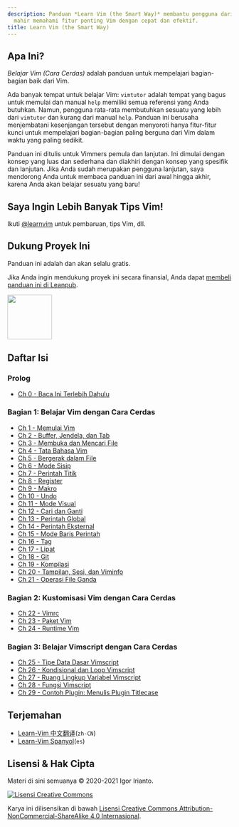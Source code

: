 ```yaml
---
description: Panduan *Learn Vim (the Smart Way)* membantu pengguna dari pemula hingga
  mahir memahami fitur penting Vim dengan cepat dan efektif.
title: Learn Vim (the Smart Way)
---
```


## Apa Ini?

_Belajar Vim (Cara Cerdas)_ adalah panduan untuk mempelajari bagian-bagian baik dari Vim.

Ada banyak tempat untuk belajar Vim: `vimtutor` adalah tempat yang bagus untuk memulai dan manual `help` memiliki semua referensi yang Anda butuhkan. Namun, pengguna rata-rata membutuhkan sesuatu yang lebih dari `vimtutor` dan kurang dari manual `help`. Panduan ini berusaha menjembatani kesenjangan tersebut dengan menyoroti hanya fitur-fitur kunci untuk mempelajari bagian-bagian paling berguna dari Vim dalam waktu yang paling sedikit.

Panduan ini ditulis untuk Vimmers pemula dan lanjutan. Ini dimulai dengan konsep yang luas dan sederhana dan diakhiri dengan konsep yang spesifik dan lanjutan. Jika Anda sudah merupakan pengguna lanjutan, saya mendorong Anda untuk membaca panduan ini dari awal hingga akhir, karena Anda akan belajar sesuatu yang baru!

## Saya Ingin Lebih Banyak Tips Vim!

Ikuti [@learnvim](https://twitter.com/learnvim) untuk pembaruan, tips Vim, dll.

## Dukung Proyek Ini

Panduan ini adalah dan akan selalu gratis.

Jika Anda ingin mendukung proyek ini secara finansial, Anda dapat [membeli panduan ini di Leanpub](https://leanpub.com/learnvim).

<a href="https://leanpub.com/learnvim"><img src="/images/learn-vim-cover.png" width="100"></a>

## Daftar Isi

### Prolog

- [Ch 0 - Baca Ini Terlebih Dahulu](ch00_read_this_first)

### Bagian 1: Belajar Vim dengan Cara Cerdas

- [Ch 1 - Memulai Vim](ch01_starting_vim)
- [Ch 2 - Buffer, Jendela, dan Tab](ch02_buffers_windows_tabs)
- [Ch 3 - Membuka dan Mencari File](ch03_searching_files)
- [Ch 4 - Tata Bahasa Vim](ch04_vim_grammar)
- [Ch 5 - Bergerak dalam File](ch05_moving_in_file)
- [Ch 6 - Mode Sisip](ch06_insert_mode)
- [Ch 7 - Perintah Titik](ch07_the_dot_command)
- [Ch 8 - Register](ch08_registers)
- [Ch 9 - Makro](ch09_macros)
- [Ch 10 - Undo](ch10_undo)
- [Ch 11 - Mode Visual](ch11_visual_mode)
- [Ch 12 - Cari dan Ganti](ch12_search_and_substitute)
- [Ch 13 - Perintah Global](ch13_the_global_command)
- [Ch 14 - Perintah Eksternal](ch14_external_commands)
- [Ch 15 - Mode Baris Perintah](ch15_command-line_mode)
- [Ch 16 - Tag](ch16_tags)
- [Ch 17 - Lipat](ch17_fold)
- [Ch 18 - Git](ch18_git)
- [Ch 19 - Kompilasi](ch19_compile)
- [Ch 20 - Tampilan, Sesi, dan Viminfo](ch20_views_sessions_viminfo)
- [Ch 21 - Operasi File Ganda](ch21_multiple_file_operations)

### Bagian 2: Kustomisasi Vim dengan Cara Cerdas

- [Ch 22 - Vimrc](ch22_vimrc)
- [Ch 23 - Paket Vim](ch23_vim_packages)
- [Ch 24 - Runtime Vim](ch24_vim_runtime)

### Bagian 3: Belajar Vimscript dengan Cara Cerdas

- [Ch 25 - Tipe Data Dasar Vimscript](ch25_vimscript_basic_data_types)
- [Ch 26 - Kondisional dan Loop Vimscript](ch26_vimscript_conditionals_and_loops)
- [Ch 27 - Ruang Lingkup Variabel Vimscript](ch27_vimscript_variable_scopes)
- [Ch 28 - Fungsi Vimscript](ch28_vimscript_functions)
- [Ch 29 - Contoh Plugin: Menulis Plugin Titlecase](ch29_plugin_example_writing-a-titlecase-plugin)

## Terjemahan

- [Learn-Vim 中文翻译](https://github.com/wsdjeg/Learn-Vim_zh_cn)(`zh-CN`)
- [Learn-Vim Spanyol](https://github.com/victorhck/learn-Vim-es)(`es`)

## Lisensi & Hak Cipta

Materi di sini semuanya © 2020-2021 Igor Irianto.

<a rel="license" href="http://creativecommons.org/licenses/by-nc-sa/4.0/"><img alt="Lisensi Creative Commons" style="border-width:0" src="https://licensebuttons.net/l/by-nc-sa/4.0/88x31.png" /></a><br />

Karya ini dilisensikan di bawah <a rel="license" href="http://creativecommons.org/licenses/by-nc-sa/4.0/">Lisensi Creative Commons Attribution-NonCommercial-ShareAlike 4.0 Internasional</a>.

